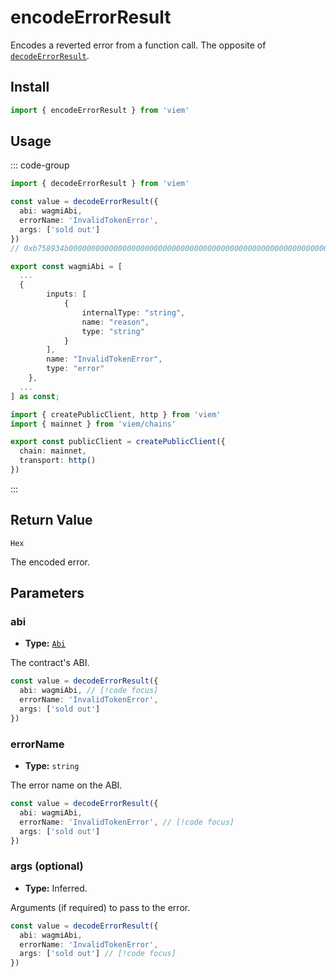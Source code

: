 # encodeErrorResult

Encodes a reverted error from a function call. The opposite of [`decodeErrorResult`](/docs/contract/decodeErrorResult).

## Install

```ts
import { encodeErrorResult } from 'viem'
```

## Usage

::: code-group

```ts [example.ts]
import { decodeErrorResult } from 'viem'

const value = decodeErrorResult({
  abi: wagmiAbi,
  errorName: 'InvalidTokenError',
  args: ['sold out']
})
// 0xb758934b000000000000000000000000000000000000000000000000000000000000002000000000000000000000000000000000000000000000000000000000000000600000000000000000000000000000000000000000000000000000000000000020000000000000000000000000000000000000000000000000000000000000000b68656c6c6f20776f726c64000000000000000000000000000000000000000000
```

```ts [abi.ts]
export const wagmiAbi = [
  ...
  {
		inputs: [
			{
				internalType: "string",
				name: "reason",
				type: "string"
			}
		],
		name: "InvalidTokenError",
		type: "error"
	},
  ...
] as const;
```

```ts [client.ts]
import { createPublicClient, http } from 'viem'
import { mainnet } from 'viem/chains'

export const publicClient = createPublicClient({
  chain: mainnet,
  transport: http()
})
```

:::

## Return Value

`Hex`

The encoded error.

## Parameters

### abi

- **Type:** [`Abi`](/docs/glossary/types#TODO)

The contract's ABI.

```ts
const value = decodeErrorResult({
  abi: wagmiAbi, // [!code focus]
  errorName: 'InvalidTokenError',
  args: ['sold out']
})
```

### errorName

- **Type:** `string`

The error name on the ABI.

```ts
const value = decodeErrorResult({
  abi: wagmiAbi,
  errorName: 'InvalidTokenError', // [!code focus]
  args: ['sold out']
})
```

### args (optional)

- **Type:** Inferred.

Arguments (if required) to pass to the error.

```ts
const value = decodeErrorResult({
  abi: wagmiAbi,
  errorName: 'InvalidTokenError',
  args: ['sold out'] // [!code focus]
})
```
